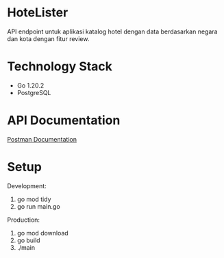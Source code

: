 # HoteLister
API endpoint untuk aplikasi katalog hotel dengan data berdasarkan negara dan kota dengan fitur review.

# Technology Stack
- Go 1.20.2
- PostgreSQL

# API Documentation
[Postman Documentation](https://documenter.getpostman.com/view/20577005/2s93RTRsZF)

# Setup
Development:
1. go mod tidy
2. go run main.go

Production:
1. go mod download
2. go build
3. ./main

